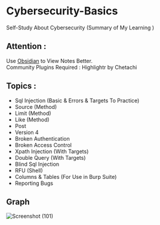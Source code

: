 # Cybersecurity-Basics
Self-Study About Cybersecurity (Summary of My Learning )

## Attention :
Use [Obsidian](https://obsidian.md/download) to View Notes Better. <br />
Community Plugins Required : Highlightr by Chetachi <br />

## Topics :
- Sql Injection (Basic & Errors & Targets To Practice) <br />
- Source (Method) <br />
- Limit (Method) <br />
- Like (Method) <br />
- Post <br />
- Version 4 <br />
- Broken Authentication <br />
- Broken Access Control <br />
- Xpath Injection (With Targets) <br />
- Double Query (With Targets) <br />
- Blind Sql Injection <br />
- RFU (Shell) <br />
- Columns & Tables (For Use in Burp Suite)
- Reporting Bugs

## Graph
![Screenshot (101)](https://user-images.githubusercontent.com/92028364/224264158-dc4e51cd-8db2-4097-bffb-f8316f2e95b6.png)
